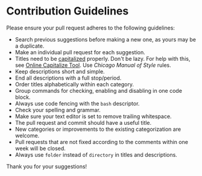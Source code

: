 # Contribution Guidelines

Please ensure your pull request adheres to the following guidelines:

- Search previous suggestions before making a new one, as yours may be a duplicate.
- Make an individual pull request for each suggestion.
- Titles need to be [capitalized](http://grammar.yourdictionary.com/capitalization/rules-for-capitalization-in-titles.html) properly. Don't be lazy. For help with this, see [Online Capitalize Tool](https://headlinecapitalization.com). Use *Chicago Manual of Style* rules.
- Keep descriptions short and simple.
- End all descriptions with a full stop/period.
- Order titles alphabetically within each category.
- Group commands for checking, enabling and disabling in one code block.
- Always use code fencing with the `bash` descriptor.
- Check your spelling and grammar.
- Make sure your text editor is set to remove trailing whitespace.
- The pull request and commit should have a useful title.
- New categories or improvements to the existing categorization are welcome.
- Pull requests that are not fixed according to the comments within one week will be closed.
- Always use `folder` instead of `directory` in titles and descriptions.

Thank you for your suggestions!

